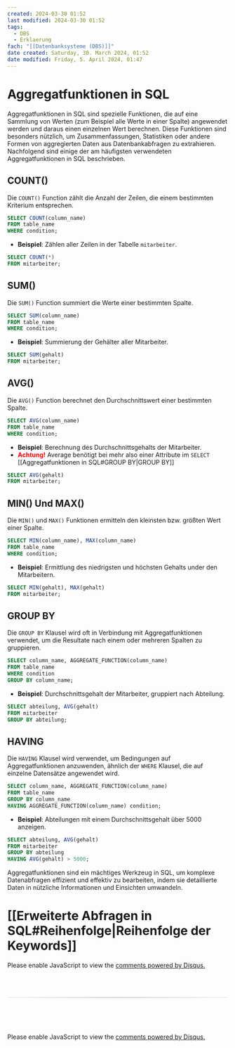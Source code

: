 ```yaml
---
created: 2024-03-30 01:52
last modified: 2024-03-30 01:52
tags:
  - DBS
  - Erklaerung
fach: "[[Datenbanksysteme (DBS)]]"
date created: Saturday, 30. March 2024, 01:52
date modified: Friday, 5. April 2024, 01:47
---
```


# Aggregatfunktionen in SQL

Aggregatfunktionen in SQL sind spezielle Funktionen, die auf eine Sammlung von Werten (zum Beispiel alle Werte in einer Spalte) angewendet werden und daraus einen einzelnen Wert berechnen. Diese Funktionen sind besonders nützlich, um Zusammenfassungen, Statistiken oder andere Formen von aggregierten Daten aus Datenbankabfragen zu extrahieren. Nachfolgend sind einige der am häufigsten verwendeten Aggregatfunktionen in SQL beschrieben.

## COUNT()

Die `COUNT()` Function zählt die Anzahl der Zeilen, die einem bestimmten Kriterium entsprechen.

```sql
SELECT COUNT(column_name)
FROM table_name
WHERE condition;
```

- **Beispiel**: Zählen aller Zeilen in der Tabelle `mitarbeiter`.

```sql
SELECT COUNT(*)
FROM mitarbeiter;
```

## SUM()

Die `SUM()` Function summiert die Werte einer bestimmten Spalte.

```sql
SELECT SUM(column_name)
FROM table_name
WHERE condition;
```

- **Beispiel**: Summierung der Gehälter aller Mitarbeiter.

```sql
SELECT SUM(gehalt)
FROM mitarbeiter;
```

## AVG()

Die `AVG()` Function berechnet den Durchschnittswert einer bestimmten Spalte.

```sql
SELECT AVG(column_name)
FROM table_name
WHERE condition;
```

- **Beispiel**: Berechnung des Durchschnittsgehalts der Mitarbeiter.
- <b style="color:red;">Achtung!</b> Average benötigt bei mehr also einer Attribute im `SELECT` [[Aggregatfunktionen in SQL#GROUP BY|GROUP BY]]

```sql
SELECT AVG(gehalt)
FROM mitarbeiter;
```

## MIN() Und MAX()

Die `MIN()` und `MAX()` Funktionen ermitteln den kleinsten bzw. größten Wert einer Spalte.

```sql
SELECT MIN(column_name), MAX(column_name)
FROM table_name
WHERE condition;
```

- **Beispiel**: Ermittlung des niedrigsten und höchsten Gehalts under den Mitarbeitern.

```sql
SELECT MIN(gehalt), MAX(gehalt)
FROM mitarbeiter;
```

## GROUP BY

Die `GROUP BY` Klausel wird oft in Verbindung mit Aggregatfunktionen verwendet, um die Resultate nach einem oder mehreren Spalten zu gruppieren.

```sql
SELECT column_name, AGGREGATE_FUNCTION(column_name)
FROM table_name
WHERE condition
GROUP BY column_name;
```

- **Beispiel**: Durchschnittsgehalt der Mitarbeiter, gruppiert nach Abteilung.

```sql
SELECT abteilung, AVG(gehalt)
FROM mitarbeiter
GROUP BY abteilung;
```

## HAVING

Die `HAVING` Klausel wird verwendet, um Bedingungen auf Aggregatfunktionen anzuwenden, ähnlich der `WHERE` Klausel, die auf einzelne Datensätze angewendet wird.

```sql
SELECT column_name, AGGREGATE_FUNCTION(column_name)
FROM table_name
GROUP BY column_name
HAVING AGGREGATE_FUNCTION(column_name) condition;
```

- **Beispiel**: Abteilungen mit einem Durchschnittsgehalt über 5000 anzeigen.

```sql
SELECT abteilung, AVG(gehalt)
FROM mitarbeiter
GROUP BY abteilung
HAVING AVG(gehalt) > 5000;
```

Aggregatfunktionen sind ein mächtiges Werkzeug in SQL, um komplexe Datenabfragen effizient und effektiv zu bearbeiten, indem sie detaillierte Daten in nützliche Informationen und Einsichten umwandeln.

# [[Erweiterte Abfragen in SQL#Reihenfolge|Reihenfolge der Keywords]]

<!-- DISQUS SCRIPT COMMENT START -->

<!-- DISQUS RECOMMENDATION START -->

<div id="disqus_recommendations"></div>

<script> 
(function() { // REQUIRED CONFIGURATION VARIABLE: EDIT THE SHORTNAME BELOW
var d = document, s = d.createElement('script'); // IMPORTANT: Replace EXAMPLE with your forum shortname!
s.src = 'https://myuninotes.disqus.com/recommendations.js'; s.setAttribute('data-timestamp', +new Date());
(d.head || d.body).appendChild(s);
})();
</script>
<noscript>
Please enable JavaScript to view the 
<a href="https://disqus.com/?ref_noscript" rel="nofollow">
comments powered by Disqus.
</a>
</noscript>

<!-- DISQUS RECOMMENDATION END -->

<hr style="border: none; height: 2px; background: linear-gradient(to right, #f0f0f0, #ccc, #f0f0f0); margin-top: 4rem; margin-bottom: 5rem;">
<div id="disqus_thread"></div>
<script>
    /**
    *  RECOMMENDED CONFIGURATION VARIABLES: EDIT AND UNCOMMENT THE SECTION BELOW TO INSERT DYNAMIC VALUES FROM YOUR PLATFORM OR CMS.
    *  LEARN WHY DEFINING THESE VARIABLES IS IMPORTANT: https://disqus.com/admin/universalcode/#configuration-variables    */
    /*
    var disqus_config = function () {
    this.page.url = PAGE_URL;  // Replace PAGE_URL with your page's canonical URL variable
    this.page.identifier = PAGE_IDENTIFIER; // Replace PAGE_IDENTIFIER with your page's unique identifier variable
    };
    */
    (function() { // DON'T EDIT BELOW THIS LINE
    var d = document, s = d.createElement('script');
    s.src = 'https://myuninotes.disqus.com/embed.js';
    s.setAttribute('data-timestamp', +new Date());
    (d.head || d.body).appendChild(s);
    })();
</script>
<noscript>Please enable JavaScript to view the <a href="https://disqus.com/?ref_noscript">comments powered by Disqus.</a></noscript>

<!-- DISQUS SCRIPT COMMENT END -->
